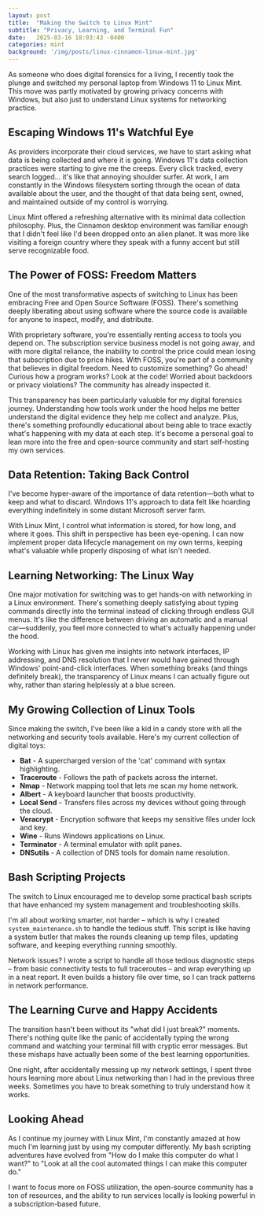 ```yaml
---
layout: post
title:  "Making the Switch to Linux Mint"
subtitle: "Privacy, Learning, and Terminal Fun"
date:   2025-03-16 18:03:43 -0400
categories: mint
background: '/img/posts/linux-cinnamon-linux-mint.jpg'
---
```


<p>As someone who does digital forensics for a living, I recently took the plunge and switched my personal laptop from Windows 11 to Linux Mint. This move was partly motivated by growing privacy concerns with Windows, but also just to understand Linux systems for networking practice.</p>

<h2 class="section-heading">Escaping Windows 11's Watchful Eye</h2>

<p>As providers incorporate their cloud services, we have to start asking what data is being collected and where it is going. Windows 11's data collection practices were starting to give me the creeps. Every click tracked, every search logged... it's like that annoying shoulder surfer. At work, I am constantly in the Windows filesystem sorting through the ocean of data available about the user, and the thought of that data being sent, owned, and maintained outside of my control is worrying.</p>

<p>Linux Mint offered a refreshing alternative with its minimal data collection philosophy. Plus, the Cinnamon desktop environment was familiar enough that I didn't feel like I'd been dropped onto an alien planet. It was more like visiting a foreign country where they speak with a funny accent but still serve recognizable food.</p>

<h2 class="section-heading">The Power of FOSS: Freedom Matters</h2>

<p>One of the most transformative aspects of switching to Linux has been embracing Free and Open Source Software (FOSS). There's something deeply liberating about using software where the source code is available for anyone to inspect, modify, and distribute.</p>

<p>With proprietary software, you're essentially renting access to tools you depend on. The subscription service business model is not going away, and with more digital reliance, the inability to control the price could mean losing that subscription due to price hikes. With FOSS, you're part of a community that believes in digital freedom. Need to customize something? Go ahead! Curious how a program works? Look at the code! Worried about backdoors or privacy violations? The community has already inspected it.</p>

<p>This transparency has been particularly valuable for my digital forensics journey. Understanding how tools work under the hood helps me better understand the digital evidence they help me collect and analyze. Plus, there's something profoundly educational about being able to trace exactly what's happening with my data at each step. It's become a personal goal to lean more into the free and open-source community and start self-hosting my own services.</p>

<h2 class="section-heading">Data Retention: Taking Back Control</h2>

<p>I've become hyper-aware of the importance of data retention—both what to keep and what to discard. Windows 11's approach to data felt like hoarding everything indefinitely in some distant Microsoft server farm.</p>

<p>With Linux Mint, I control what information is stored, for how long, and where it goes. This shift in perspective has been eye-opening. I can now implement proper data lifecycle management on my own terms, keeping what's valuable while properly disposing of what isn't needed.</p>

<h2 class="section-heading">Learning Networking: The Linux Way</h2>

<p>One major motivation for switching was to get hands-on with networking in a Linux environment. There's something deeply satisfying about typing commands directly into the terminal instead of clicking through endless GUI menus. It's like the difference between driving an automatic and a manual car—suddenly, you feel more connected to what's actually happening under the hood.</p>

<p>Working with Linux has given me insights into network interfaces, IP addressing, and DNS resolution that I never would have gained through Windows' point-and-click interfaces. When something breaks (and things definitely break), the transparency of Linux means I can actually figure out why, rather than staring helplessly at a blue screen.</p>

<h2 class="section-heading">My Growing Collection of Linux Tools</h2>

<p>Since making the switch, I've been like a kid in a candy store with all the networking and security tools available. Here's my current collection of digital toys:</p>

<ul>
    <li><strong>Bat</strong> - A supercharged version of the 'cat' command with syntax highlighting.</li>
    <li><strong>Traceroute</strong> - Follows the path of packets across the internet.</li>
    <li><strong>Nmap</strong> - Network mapping tool that lets me scan my home network.</li>
    <li><strong>Albert</strong> - A keyboard launcher that boosts productivity.</li>
    <li><strong>Local Send</strong> - Transfers files across my devices without going through the cloud.</li>
    <li><strong>Veracrypt</strong> - Encryption software that keeps my sensitive files under lock and key.</li>
    <li><strong>Wine</strong> - Runs Windows applications on Linux.</li>
    <li><strong>Terminator</strong> - A terminal emulator with split panes.</li>
    <li><strong>DNSutils</strong> - A collection of DNS tools for domain name resolution.</li>
</ul>

<h2 class="section-heading">Bash Scripting Projects</h2>

<p>The switch to Linux encouraged me to develop some practical bash scripts that have enhanced my system management and troubleshooting skills.</p>

<p>I'm all about working smarter, not harder – which is why I created <code>system_maintenance.sh</code> to handle the tedious stuff. This script is like having a system butler that makes the rounds cleaning up temp files, updating software, and keeping everything running smoothly.</p>

<p>Network issues? I wrote a script to handle all those tedious diagnostic steps – from basic connectivity tests to full traceroutes – and wrap everything up in a neat report. It even builds a history file over time, so I can track patterns in network performance.</p>

<h2 class="section-heading">The Learning Curve and Happy Accidents</h2>

<p>The transition hasn't been without its "what did I just break?" moments. There's nothing quite like the panic of accidentally typing the wrong command and watching your terminal fill with cryptic error messages. But these mishaps have actually been some of the best learning opportunities.</p>

<p>One night, after accidentally messing up my network settings, I spent three hours learning more about Linux networking than I had in the previous three weeks. Sometimes you have to break something to truly understand how it works.</p>

<h2 class="section-heading">Looking Ahead</h2>

<p>As I continue my journey with Linux Mint, I'm constantly amazed at how much I'm learning just by using my computer differently. My bash scripting adventures have evolved from "How do I make this computer do what I want?" to "Look at all the cool automated things I can make this computer do." </p>

<p>I want to focus more on FOSS utilization, the open-source community has a ton of resources, and the ability to run services locally is looking powerful in a subscription-based future.</p>

